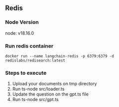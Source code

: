 ## Redis

### Node Version

node: v18.16.0

### Run redis container

```
docker run --name langchain-redis -p 6379:6379 -d redislabs/redisearch:latest
```

### Steps to execute

1. Upload your documents on tmp directory
2. Run ts-node src/loader.ts
3. Update the question on the gpt.ts file
4. Run ts-node src/gpt.ts
